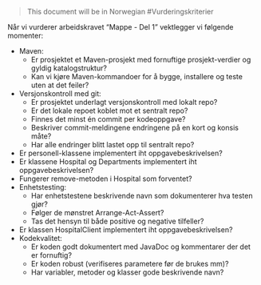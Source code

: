 >This document will be in Norwegian
#Vurderingskriterier

Når vi vurderer arbeidskravet “Mappe - Del 1” vektlegger vi følgende momenter:
* Maven:
    * Er prosjektet et Maven-prosjekt med fornuftige prosjekt-verdier og gyldig
katalogstruktur?
    * Kan vi kjøre Maven-kommandoer for å bygge, installere og teste uten at det feiler?
* Versjonskontroll med git:
    * Er prosjektet underlagt versjonskontroll med lokalt repo?
    * Er det lokale repoet koblet mot et sentralt repo?
    * Finnes det minst én commit per kodeoppgave?
    * Beskriver commit-meldingene endringene på en kort og konsis måte?
    * Har alle endringer blitt lastet opp til sentralt repo?    
* Er personell-klassene implementert iht oppgavebeskrivelsen?
* Er klassene Hospital og Departments implementert iht oppgavebeskrivelsen?
* Fungerer remove-metoden i Hospital som forventet?
* Enhetstesting:
    * Har enhetstestene beskrivende navn som dokumenterer hva testen gjør?
    * Følger de mønstret Arrange-Act-Assert?
    * Tas det hensyn til både positive og negative tilfeller?
* Er klassen HospitalClient implementert iht oppgavebeskrivelsen?
* Kodekvalitet:
    * Er koden godt dokumentert med JavaDoc og kommentarer der det er fornuftig?
    * Er koden robust (verifiseres parametere før de brukes mm)?
    * Har variabler, metoder og klasser gode beskrivende navn?